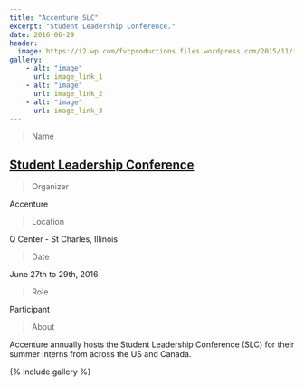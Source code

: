 ```yaml
---
title: "Accenture SLC"
excerpt: "Student Leadership Conference."
date: 2016-06-29
header:
  image: https://i2.wp.com/fvcproductions.files.wordpress.com/2015/11/img_0164.jpg
gallery:
    - alt: "image"
      url: image_link_1
    - alt: "image"
      url: image_link_2
    - alt: "image"
      url: image_link_3
---
```


> Name

## <a title="Accenture Student Leadership Conference" href="https://www.accenture.com/us-en/careers/student-leadership-conference" target="_blank">Student Leadership Conference</a>

> Organizer

Accenture

> Location

Q Center - St Charles, Illinois

> Date

June 27th to 29th, 2016

> Role

Participant

> About

Accenture annually hosts the Student Leadership Conference (SLC) for their summer interns from across the US and Canada.

{% include gallery %}